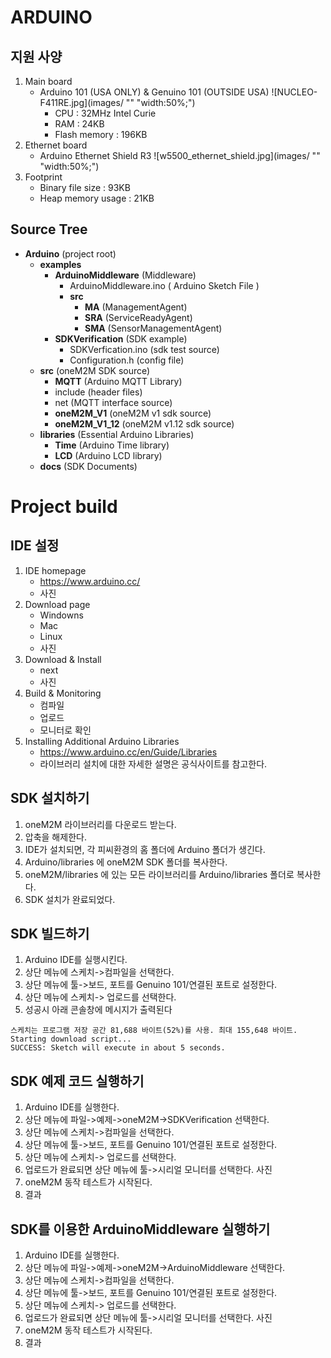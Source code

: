 ARDUINO
===

지원 사양
---
1. Main board
	+ Arduino 101 (USA ONLY) & Genuino 101 (OUTSIDE USA)
	![NUCLEO-F411RE.jpg](images/ "" "width:50%;")
		+ CPU : 32MHz Intel Curie
		+ RAM : 24KB
		+ Flash memory : 196KB
2. Ethernet board
	+ Arduino Ethernet Shield R3 
    ![w5500_ethernet_shield.jpg](images/ "" "width:50%;")
3. Footprint
	+ Binary file size : 93KB 
	+ Heap memory usage : 21KB

Source Tree
---
+ __Arduino__ (project root)
	+ __examples__
		+ __ArduinoMiddleware__ (Middleware)
			+ ArduinoMiddleware.ino ( Arduino Sketch File )
			+ __src__
			  + __MA__ (ManagementAgent)
			  + __SRA__ (ServiceReadyAgent)
			  + __SMA__ (SensorManagementAgent)
		+ __SDKVerification__ (SDK example)
			+ SDKVerfication.ino (sdk test source)
			+ Configuration.h (config file)
	+ __src__ (oneM2M SDK source)
		+ __MQTT__ (Arduino MQTT Library)
		+ include (header files)
		+ net (MQTT interface source)
		+ __oneM2M_V1__ (oneM2M v1 sdk source)
		+ __oneM2M_V1_12__ (oneM2M v1.12 sdk source)
	+ __libraries__ (Essential Arduino Libraries)
		+ __Time__ (Arduino Time library)
		+ __LCD__ (Arduino LCD library)
	+ __docs__ (SDK Documents) <now empty>

Project build
===

IDE 설정
---
1. IDE homepage
	+ https://www.arduino.cc/
	+ 사진
2. Download page
	+ Windowns
	+ Mac
	+ Linux
	+ 사진
3. Download & Install
	+ next
	+ 사진
4. Build & Monitoring
	+ 컴파일
	+ 업로드
	+ 모니터로 확인
5. Installing Additional Arduino Libraries
    + https://www.arduino.cc/en/Guide/Libraries
    + 라이브러리 설치에 대한 자세한 설명은 공식사이트를 참고한다.

SDK 설치하기
---
1. oneM2M 라이브러리를 다운로드 받는다.
2. 압축을 해제한다.
3. IDE가 설치되면, 각 피씨환경의 홈 폴더에 Arduino 폴더가 생긴다.
4. Arduino/libraries 에 oneM2M SDK 폴더를 복사한다.
5. oneM2M/libraries 에 있는 모든 라이브러리를 Arduino/libraries 폴더로 복사한다.
6. SDK 설치가 완료되었다.

SDK 빌드하기
---
1. Arduino IDE를 실행시킨다.
2. 상단 메뉴에 스케치->컴파일을 선택한다.
3. 상단 메뉴에 툴->보드, 포트를 Genuino 101/연결된 포트로 설정한다.
4. 상단 메뉴에 스케치-> 업로드를 선택한다.
5. 성공시 아래 콘솔창에 메시지가 출력된다
```
스케치는 프로그램 저장 공간 81,688 바이트(52%)를 사용. 최대 155,648 바이트.
Starting download script...
SUCCESS: Sketch will execute in about 5 seconds.
```

SDK 예제 코드 실행하기
---
1. Arduino IDE를 실행한다.
2. 상단 메뉴에 파일->예제->oneM2M->SDKVerification 선택한다.
3. 상단 메뉴에 스케치->컴파일을 선택한다.
4. 상단 메뉴에 툴->보드, 포트를 Genuino 101/연결된 포트로 설정한다.
5. 상단 메뉴에 스케치-> 업로드를 선택한다.
6. 업로드가 완료되면 상단 메뉴에 툴->시리얼 모니터를 선택한다.
사진
7. oneM2M 동작 테스트가 시작된다.
8. 결과

SDK를 이용한 ArduinoMiddleware 실행하기
---
1. Arduino IDE를 실행한다.
2. 상단 메뉴에 파일->예제->oneM2M->ArduinoMiddleware 선택한다.
3. 상단 메뉴에 스케치->컴파일을 선택한다.
4. 상단 메뉴에 툴->보드, 포트를 Genuino 101/연결된 포트로 설정한다.
5. 상단 메뉴에 스케치-> 업로드를 선택한다.
6. 업로드가 완료되면 상단 메뉴에 툴->시리얼 모니터를 선택한다.
사진
7. oneM2M 동작 테스트가 시작된다.
8. 결과
